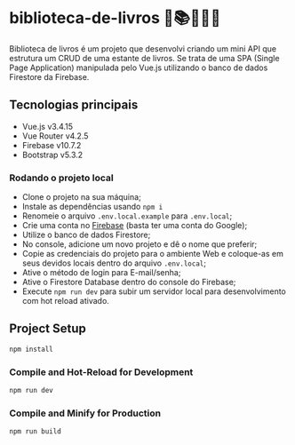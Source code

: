 # biblioteca-de-livros 📔📚📒📕📗

Biblioteca de livros é um projeto que desenvolvi criando um mini API que estrutura um CRUD de uma estante de livros. Se trata de uma SPA (Single Page Application) manipulada pelo Vue.js utilizando o banco de dados Firestore da Firebase.

## Tecnologias principais

- Vue.js v3.4.15
- Vue Router v4.2.5
- Firebase v10.7.2
- Bootstrap v5.3.2

### Rodando o projeto local

- Clone o projeto na sua máquina;
- Instale as dependências usando `npm i`
- Renomeie o arquivo `.env.local.example` para `.env.local`;
- Crie uma conta no [Firebase](https://firebase.google.com/) (basta ter uma conta do Google);
- Utilize o banco de dados Firestore;
- No console, adicione um novo projeto e dê o nome que preferir;
- Copie as credenciais do projeto para o ambiente Web e coloque-as em seus devidos locais dentro do arquivo `.env.local`;
- Ative o método de login para E-mail/senha;
- Ative o Firestore Database dentro do console do Firebase;
- Execute `npm run dev` para subir um servidor local para desenvolvimento com hot reload ativado.

## Project Setup

```sh
npm install
```

### Compile and Hot-Reload for Development

```sh
npm run dev
```

### Compile and Minify for Production

```sh
npm run build
```

